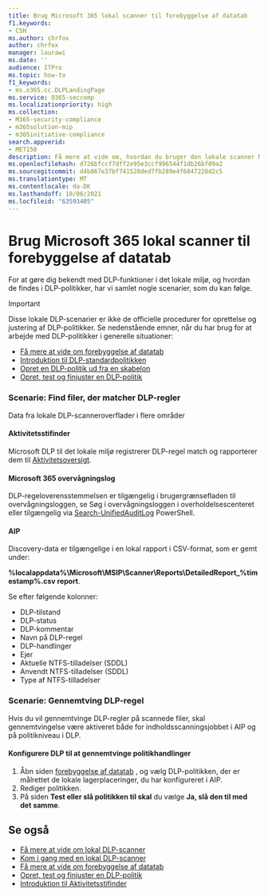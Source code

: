 ```yaml
---
title: Brug Microsoft 365 lokal scanner til forebyggelse af datatab
f1.keywords:
- CSH
ms.author: chrfox
author: chrfox
manager: laurawi
ms.date: ''
audience: ITPro
ms.topic: how-to
f1_keywords:
- ms.o365.cc.DLPLandingPage
ms.service: O365-seccomp
ms.localizationpriority: high
ms.collection:
- M365-security-compliance
- m365solution-mip
- m365initiative-compliance
search.appverid:
- MET150
description: Få mere at vide om, hvordan du bruger den lokale scanner Microsoft 365 til forebyggelse af datatab og implementere beskyttende handlinger for lokale filshares og lokale SharePoint-mapper og dokumentbiblioteker.
ms.openlocfilehash: d726bfccf7dff2e95e3ccf996544f1db26bf09a2
ms.sourcegitcommit: d4b867e37bf741528ded7fb289e4f6847228d2c5
ms.translationtype: MT
ms.contentlocale: da-DK
ms.lasthandoff: 10/06/2021
ms.locfileid: "63593405"
---
```

# <a name="use-the-microsoft-365-data-loss-prevention-on-premises-scanner"></a>Brug Microsoft 365 lokal scanner til forebyggelse af datatab

For at gøre dig bekendt med DLP-funktioner i det lokale miljø, og hvordan de findes i DLP-politikker, har vi samlet nogle scenarier, som du kan følge.

> [!IMPORTANT]
> Disse lokale DLP-scenarier er ikke de officielle procedurer for oprettelse og justering af DLP-politikker. Se nedenstående emner, når du har brug for at arbejde med DLP-politikker i generelle situationer:
>
> - [Få mere at vide om forebyggelse af datatab](dlp-learn-about-dlp.md)
> - [Introduktion til DLP-standardpolitikken](get-started-with-the-default-dlp-policy.md)
> - [Opret en DLP-politik ud fra en skabelon](create-a-dlp-policy-from-a-template.md)
> - [Opret, test og finjuster en DLP-politik](create-test-tune-dlp-policy.md)

### <a name="scenario-discover-files-matching-dlp-rules"></a>Scenarie: Find filer, der matcher DLP-regler

Data fra lokale DLP-scanneroverflader i flere områder

#### <a name="activity-explorer"></a>Aktivitetsstifinder

 Microsoft DLP til det lokale miljø registrerer DLP-regel match og rapporterer dem til [Aktivitetsoversigt](https://compliance.microsoft.com/dataclassification?viewid=activitiesexplorer).

#### <a name="microsoft-365-audit-log"></a>Microsoft 365 overvågningslog

DLP-regeloverensstemmelsen er tilgængelig i brugergrænsefladen til overvågningsloggen, se Søg i overvågningsloggen i overholdelsescenteret eller tilgængelig via [Search-UnifiedAuditLog](/powershell/module/exchange/search-unifiedauditlog) PowerShell.[](search-the-audit-log-in-security-and-compliance.md)

#### <a name="aip"></a>AIP

Discovery-data er tilgængelige i en lokal rapport i CSV-format, som er gemt under:

**%localappdata%\Microsoft\MSIP\Scanner\Reports\DetailedReport_%timestamp%.csv report**.

 Se efter følgende kolonner:

- DLP-tilstand
- DLP-status
- DLP-kommentar
- Navn på DLP-regel
- DLP-handlinger
- Ejer
- Aktuelle NTFS-tilladelser (SDDL)
- Anvendt NTFS-tilladelser (SDDL)
- Type af NTFS-tilladelser

### <a name="scenario-enforce-dlp-rule"></a>Scenarie: Gennemtving DLP-regel

Hvis du vil gennemtvinge DLP-regler på scannede filer, skal gennemtvingelse være aktiveret både for indholdsscanningsjobbet i AIP og på politikniveau i DLP.

#### <a name="configure-dlp-to-enforce-policy-actions"></a>Konfigurere DLP til at gennemtvinge politikhandlinger

1. Åbn siden [forebyggelse af datatab](https://compliance.microsoft.com/datalossprevention?viewid=policies) , og vælg DLP-politikken, der er målrettet de lokale lagerplaceringer, du har konfigureret i AIP.
2. Rediger politikken.
3. På siden **Test eller slå politikken til skal** du vælge **Ja, slå den til med det samme**.

## <a name="see-also"></a>Se også

- [Få mere at vide om lokal DLP-scanner](dlp-on-premises-scanner-learn.md)
- [Kom i gang med en lokal DLP-scanner](dlp-on-premises-scanner-get-started.md)
- [Få mere at vide om forebyggelse af datatab](dlp-learn-about-dlp.md)
- [Opret, test og finjuster en DLP-politik](create-test-tune-dlp-policy.md)
- [Introduktion til Aktivitetsstifinder](data-classification-activity-explorer.md)
